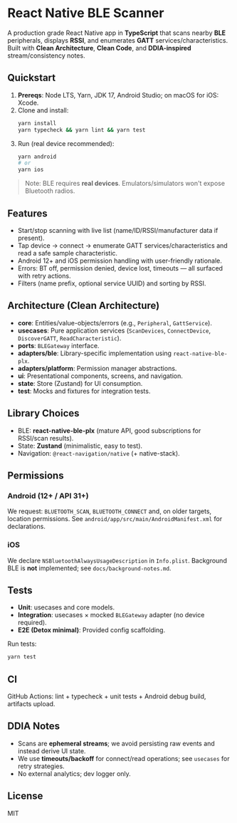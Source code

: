 # React Native BLE Scanner

A production grade React Native app in **TypeScript** that scans nearby **BLE** peripherals, displays **RSSI**, and enumerates **GATT** services/characteristics. Built with **Clean Architecture**, **Clean Code**, and **DDIA-inspired** stream/consistency notes.

## Quickstart
1. **Prereqs**: Node LTS, Yarn, JDK 17, Android Studio; on macOS for iOS: Xcode.
2. Clone and install:
   ```bash
   yarn install
   yarn typecheck && yarn lint && yarn test
   ```
3. Run (real device recommended):
   ```bash
   yarn android
   # or
   yarn ios
   ```

> Note: BLE requires **real devices**. Emulators/simulators won't expose Bluetooth radios.

## Features
- Start/stop scanning with live list (name/ID/RSSI/manufacturer data if present).
- Tap device → connect → enumerate GATT services/characteristics and read a safe sample characteristic.
- Android 12+ and iOS permission handling with user-friendly rationale.
- Errors: BT off, permission denied, device lost, timeouts — all surfaced with retry actions.
- Filters (name prefix, optional service UUID) and sorting by RSSI.

## Architecture (Clean Architecture)
- **core**: Entities/value-objects/errors (e.g., `Peripheral`, `GattService`).
- **usecases**: Pure application services (`ScanDevices`, `ConnectDevice`, `DiscoverGATT`, `ReadCharacteristic`).
- **ports**: `BLEGateway` interface.
- **adapters/ble**: Library-specific implementation using `react-native-ble-plx`.
- **adapters/platform**: Permission manager abstractions.
- **ui**: Presentational components, screens, and navigation.
- **state**: Store (Zustand) for UI consumption.
- **test**: Mocks and fixtures for integration tests.

## Library Choices
- BLE: **react-native-ble-plx** (mature API, good subscriptions for RSSI/scan results).
- State: **Zustand** (minimalistic, easy to test).
- Navigation: `@react-navigation/native` (+ native-stack).

## Permissions
### Android (12+ / API 31+)
We request: `BLUETOOTH_SCAN`, `BLUETOOTH_CONNECT` and, on older targets, location permissions.
See `android/app/src/main/AndroidManifest.xml` for declarations.

### iOS
We declare `NSBluetoothAlwaysUsageDescription` in `Info.plist`. Background BLE is **not** implemented; see `docs/background-notes.md`.

## Tests
- **Unit**: usecases and core models.
- **Integration**: usecases × mocked `BLEGateway` adapter (no device required).
- **E2E (Detox minimal)**: Provided config scaffolding.

Run tests:
```bash
yarn test
```

## CI
GitHub Actions: lint + typecheck + unit tests + Android debug build, artifacts upload.

## DDIA Notes
- Scans are **ephemeral streams**; we avoid persisting raw events and instead derive UI state.
- We use **timeouts/backoff** for connect/read operations; see `usecases` for retry strategies.
- No external analytics; dev logger only.

## License
MIT
